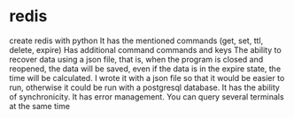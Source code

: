 # redis
create redis with python
It has the mentioned commands (get, set, ttl, delete, expire)
Has additional command commands and keys
The ability to recover data using a json file, that is, when the program is closed and reopened, the data will be saved, even if the data is in the expire state, the time will be calculated. I wrote it with a json file so that it would be easier to run, otherwise it could be run with a postgresql database.
It has the ability of synchronicity.
It has error management.
You can query several terminals at the same time
